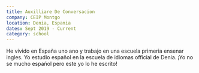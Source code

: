 ```yaml
---
title: Auxilliare De Conversacion
company: CEIP Montgo
location: Denia, Espania
dates: Sept 2019 - Current
category: school
---
```

He vivido en España uno ano y trabajo en una escuela primeria ensenar ingles.
Yo estudio español en la escuela de idiomas official de Denia. ¡Yo no se mucho
español pero este yo lo he escrito!
